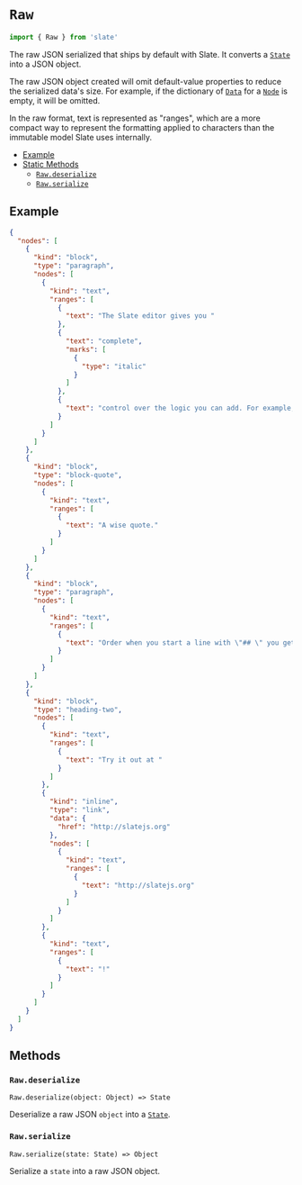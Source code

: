 
# `Raw`

```js
import { Raw } from 'slate'
```

The raw JSON serialized that ships by default with Slate. It converts a [`State`](../models/state.md) into a JSON object. 

The raw JSON object created will omit default-value properties to reduce the serialized data's size. For example, if the dictionary of [`Data`](../models/data.md) for a [`Node`](../models/node.md) is empty, it will be omitted.

In the raw format, text is represented as "ranges", which are a more compact way to represent the formatting applied to characters than the immutable model Slate uses internally.

- [Example](#example)
- [Static Methods](#methods)
  - [`Raw.deserialize`](#rawdeserialize)
  - [`Raw.serialize`](#rawserialize)


## Example

```json
{
  "nodes": [
    {
      "kind": "block",
      "type": "paragraph",
      "nodes": [
        {
          "kind": "text",
          "ranges": [
            {
              "text": "The Slate editor gives you "
            },
            {
              "text": "complete",
              "marks": [
                {
                  "type": "italic"
                }
              ]
            },
            {
              "text": "control over the logic you can add. For example, it's fairly common to want to add markdown-like shortcuts to editors. So that, when you start a line with \"> \" you get a blockquote that looks like this:"
            }
          ]
        }
      ]
    },
    {
      "kind": "block",
      "type": "block-quote",
      "nodes": [
        {
          "kind": "text",
          "ranges": [
            {
              "text": "A wise quote."
            }
          ]
        }
      ]
    },
    {
      "kind": "block",
      "type": "paragraph",
      "nodes": [
        {
          "kind": "text",
          "ranges": [
            {
              "text": "Order when you start a line with \"## \" you get a level-two heading, like this:"
            }
          ]
        }
      ]
    },
    {
      "kind": "block",
      "type": "heading-two",
      "nodes": [
        {
          "kind": "text",
          "ranges": [
            {
              "text": "Try it out at "
            }
          ]
        },
        {
          "kind": "inline",
          "type": "link",
          "data": {
            "href": "http://slatejs.org"
          },
          "nodes": [
            {
              "kind": "text",
              "ranges": [
                {
                  "text": "http://slatejs.org"
                }
              ]
            }
          ]
        },
        {
          "kind": "text",
          "ranges": [
            {
              "text": "!"
            }
          ]
        }
      ]
    }
  ]
}

```


## Methods

### `Raw.deserialize`
`Raw.deserialize(object: Object) => State`

Deserialize a raw JSON `object` into a [`State`](../models/state.md).

### `Raw.serialize`
`Raw.serialize(state: State) => Object`

Serialize a `state` into a raw JSON object.
